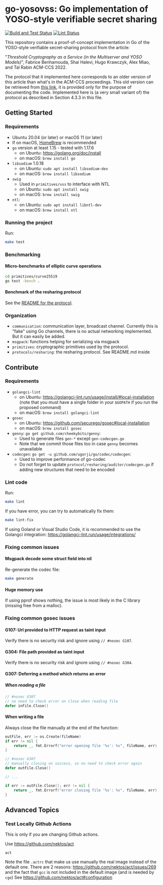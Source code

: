 # go-yosovss: Go implementation of YOSO-style verifiable secret sharing

[![Build and Test Status](https://github.com/shaih/go-yosovss/workflows/Build%20and%20Test/badge.svg)](https://github.com/shaih/go-yosovss/actions?query=workflow%3A%22Build+and+Test%22)
[![Lint Status](https://github.com/shaih/go-yosovss/workflows/Lint/badge.svg)](https://github.com/shaih/go-yosovss/actions?query=workflow%3ALint)

This repository contains a proof-of-concept implementation in Go of the YOSO-style verifiable secret-sharing protocol from the article:

"*Threshold Cryptography as a Service (in the Multiserver and YOSO Models)*",
Fabrice Benhamouda, Shai Halevi, Hugo Krawczyk, Alex Miao, and Tal Rabin
ACM-CCS 2022.

The protocol that it implemented here corresponds to an older version of this article than what's in the ACM-CCS proceedings. This old version can be retrieved from [this link](docs/old-version-Jan2022.pdf), it is provided only for the purpose of documenting the code. Implemented here is (a very small variant of) the protocol as described in Section 4.3.3 in this file.



## Getting Started

### Requirements

- Ubuntu 20.04 (or later) or macOS 11 (or later) 
- If on macOS, [HomeBrew](https://brew.sh/) is recommended
- `go` version at least 1.15 - tested with 1.17.6
    - on Ubuntu: https://golang.org/doc/install
    - on macOS: `brew install go`
- `libsodium` 1.0.18
    - on Ubuntu: `sudo apt install libsodium-dev`
    - on macOS: `brew install libsodium`
- `swig`
    - Used in `primitives/vss` to interface with NTL
    - on Ubuntu: `sudo apt install swig`
    - on macOS: `brew install swig`
- `ntl`:
    - on Ubuntu: `sudo apt install libntl-dev`
    - on macOS: `brew install ntl`

### Running the project

Run:
```bash
make test
```

### Benchmarking

#### Micro-benchmarks of elliptic curve operations

```bash
cd primitives/curve25519
go test -bench .
```

#### Benchmark of the resharing protocol

See the [README for the protocol](protocols/resharing/README.md).

### Organization

* `communication`: communication layer, broadcast channel. 
  Currently this is "fake" using Go channels, there is no actual networking implemented.
  But it can easily be added.
* `msgpack`: functions helping for serializing via msgpack
* `primitives`: cryptographic primitives used by the protocol.
* `protocols/resharing`: the resharing protocol. See README.md inside

## Contribute

### Requirements

- `golangci-lint`
  - on Ubuntu: https://golangci-lint.run/usage/install/#local-installation 
    (note that you must have a single folder in your `$GOPATH` if you run the proposed command)
  - on macOS: `brew install golangci-lint`
- `gosec`
  - on Ubuntu: https://github.com/securego/gosec#local-installation
  - on macOS: `brew install gosec`
- `genny`: `go get github.com/cheekybits/genny`:
  - Used to generate files `gen-*` except `gen-codecgen.go`
  - Note that we commit those files too in case `genny` becomes unavailable
- `codecgen`: `go get -u github.com/ugorji/go/codec/codecgen`:
  - Used to improve performance of go-codec
  - Do not forget to update `protocol/resharing/auditor/codecgen.go` if adding new structures that need to be encoded

### Lint code

Run:
```bash
make lint
```

If you have error, you can try to automatically fix them:
```bash
make lint-fix
```

If using Goland or Visual Studio Code, it is recommended to use the Golangci integration:
https://golangci-lint.run/usage/integrations/

### Fixing common issues

#### Msgpack decode some struct field into nil

Re-generate the codec file:
```bash
make generate
```

#### Huge memory use

If using pprof shows nothing, the issue is most likely in the C library
(missing free from a malloc).

### Fixing common gosec issues

#### G107: Url provided to HTTP request as taint input

Verify there is no security risk and ignore using `// #nosec G107`.

#### G304: File path provided as taint input

Verify there is no security risk and ignore using `// #nosec G304`.

#### G307: Deferring a method which returns an error

##### When reading a file

```go
// #nosec G307
// no need to check error on close when reading file
defer inFile.Close()
```

#### When writing a file

Always close the file manually at the end of the function:

```go
outFile, err := os.Create(fileName)
if err != nil {
    return _, fmt.Errorf("error opening file '%s': %v", fileName, err)
}

// #nosec G307
// manually closing on success, so no need to check error again
defer outFile.Close()

// ...

if err := outFile.Close(); err != nil {
    return _, fmt.Errorf("error closing file '%s': %v", fileName, err)
}
```

## Advanced Topics

### Test Locally Github Actions

This is only if you are changing Github actions.

Use https://github.com/nektos/act

```
act
```

Note the file `.actrc` that make us use manually the real image instead of the default one.
There are 2 reasons: https://github.com/nektos/act/issues/269 and the fact that `gcc` is not included in the default image (and is needed by `cgo`)
See https://github.com/nektos/act#configuration

